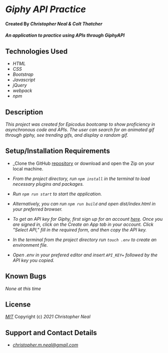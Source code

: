 # _Giphy API Practice_

#### Created By _**Christopher Neal & Colt Thatcher**_

#### _An application to practice using APIs through GiphyAPI_

## Technologies Used

* _HTML_
* _CSS_
* _Bootstrap_
* _Javascript_
* _jQuery_
* _webpack_
* _npm_

## Description

_This project was created for Epicodus bootcamp to show proficiency in asynchronous code and APIs. The user can search for an animated gif through giphy, see trending gifs, and display a random gif._

## Setup/Installation Requirements

* _Clone the GitHub [repository](https://github.com/christophermneal/giphy) or download and open the Zip on your local machine.
* _From the project directory, run `npm install` in the terminal to load necessary plugins and packages._
* _Run `npm run start` to start the application._
* _Alternatively, you can run `npm run build` and open dist/index.html in your preferred browser._

* _To get an API key for Giphy, first sign up for an account [here](https://developers.giphy.com/docs/api#quick-start-guide). Once you are signed in, click on the Create an App tab in your account. Click "Select API," fill in the required form, and then copy the API key._
* _In the terminal from the project directory run `touch .env` to create an environment file._
* _Open .env in your prefered editor and insert `API_KEY=` followed by the API key you copied._

## Known Bugs

_None at this time_

## License

_[MIT](https://opensource.org/licenses/MIT)_
Copyright (c) _2021_ _Christopher Neal_

## Support and Contact Details
* _[christopher.m.neal@gmail.com](mailto:christopher.m.neal@gmail.com)_
